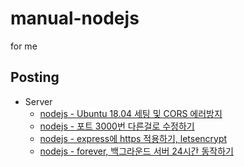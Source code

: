 # manual-nodejs
for me

## Posting
- Server
  - [nodejs - Ubuntu 18.04 세팅 및 CORS 에러방지](https://blog.naver.com/jogilsang/221930754822)
  - [nodejs - 포트 3000번 다른걸로 수정하기](https://blog.naver.com/jogilsang/221943839684)
  - [nodejs - express에 https 적용하기, letsencrypt](https://blog.naver.com/jogilsang/221949581766)
  - [nodejs - forever, 백그라운드 서버 24시간 동작하기](https://blog.naver.com/jogilsang/221853646206)

